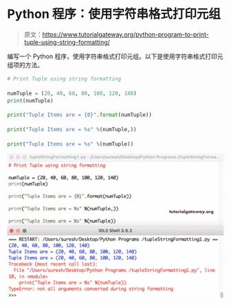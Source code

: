 # Python 程序：使用字符串格式打印元组

> 原文：<https://www.tutorialgateway.org/python-program-to-print-tuple-using-string-formatting/>

编写一个 Python 程序，使用字符串格式打印元组。以下是使用字符串格式打印元组项的方法。

```py
# Print Tuple using string formatting

numTuple = (20, 40, 60, 80, 100, 120, 140)
print(numTuple)

print("Tuple Items are = {0}".format(numTuple))

print("Tuple Items are = %s" %(numTuple,))

print("Tuple Items are = %s" %(numTuple))
```

![Python Program to Print Tuple using string formatting 1](img/7209a4a50af16c03f17951df2c35fc46.png)